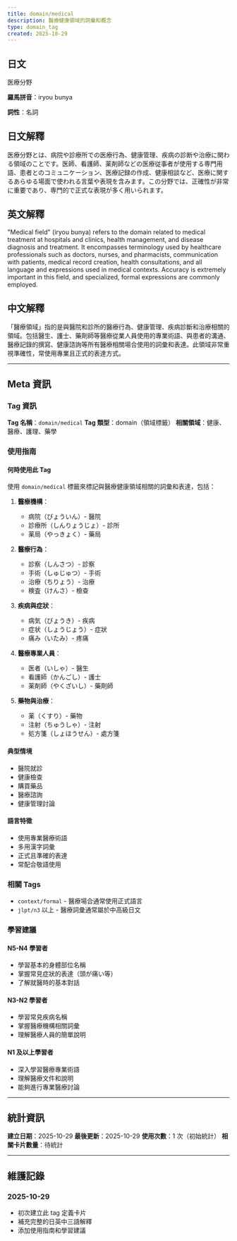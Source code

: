 ```yaml
---
title: domain/medical
description: 醫療健康領域的詞彙和概念
type: domain_tag
created: 2025-10-29
---
```


## 日文
医療分野

**羅馬拼音**：iryou bunya

**詞性**：名詞

## 日文解釋
医療分野とは、病院や診療所での医療行為、健康管理、疾病の診断や治療に関わる領域のことです。医師、看護師、薬剤師などの医療従事者が使用する専門用語、患者とのコミュニケーション、医療記録の作成、健康相談など、医療に関するあらゆる場面で使われる言葉や表現を含みます。この分野では、正確性が非常に重要であり、専門的で正式な表現が多く用いられます。

## 英文解釋
"Medical field" (iryou bunya) refers to the domain related to medical treatment at hospitals and clinics, health management, and disease diagnosis and treatment. It encompasses terminology used by healthcare professionals such as doctors, nurses, and pharmacists, communication with patients, medical record creation, health consultations, and all language and expressions used in medical contexts. Accuracy is extremely important in this field, and specialized, formal expressions are commonly employed.

## 中文解釋
「醫療領域」指的是與醫院和診所的醫療行為、健康管理、疾病診斷和治療相關的領域。包括醫生、護士、藥劑師等醫療從業人員使用的專業術語、與患者的溝通、醫療記錄的撰寫、健康諮詢等所有醫療相關場合使用的詞彙和表達。此領域非常重視準確性，常使用專業且正式的表達方式。

---

## Meta 資訊

### Tag 資訊

**Tag 名稱**：`domain/medical`
**Tag 類型**：domain（領域標籤）
**相關領域**：健康、醫療、護理、藥學

### 使用指南

#### 何時使用此 Tag

使用 `domain/medical` 標籤來標記與醫療健康領域相關的詞彙和表達，包括：

1. **醫療機構**：
   - 病院（びょういん）- 醫院
   - 診療所（しんりょうじょ）- 診所
   - 薬局（やっきょく）- 藥局

2. **醫療行為**：
   - 診察（しんさつ）- 診察
   - 手術（しゅじゅつ）- 手術
   - 治療（ちりょう）- 治療
   - 検査（けんさ）- 檢查

3. **疾病與症狀**：
   - 病気（びょうき）- 疾病
   - 症状（しょうじょう）- 症狀
   - 痛み（いたみ）- 疼痛

4. **醫療專業人員**：
   - 医者（いしゃ）- 醫生
   - 看護師（かんごし）- 護士
   - 薬剤師（やくざいし）- 藥劑師

5. **藥物與治療**：
   - 薬（くすり）- 藥物
   - 注射（ちゅうしゃ）- 注射
   - 処方箋（しょほうせん）- 處方箋

#### 典型情境

- 醫院就診
- 健康檢查
- 購買藥品
- 醫療諮詢
- 健康管理討論

#### 語言特徵

- 使用專業醫療術語
- 多用漢字詞彙
- 正式且準確的表達
- 常配合敬語使用

### 相關 Tags

- `context/formal` - 醫療場合通常使用正式語言
- `jlpt/n3` 以上 - 醫療詞彙通常屬於中高級日文

### 學習建議

#### N5-N4 學習者
- 學習基本的身體部位名稱
- 掌握常見症狀的表達（頭が痛い等）
- 了解就醫時的基本對話

#### N3-N2 學習者
- 學習常見疾病名稱
- 掌握醫療機構相關詞彙
- 理解醫療人員的簡單說明

#### N1 及以上學習者
- 深入學習醫療專業術語
- 理解醫療文件和說明
- 能夠進行專業醫療討論

---

## 統計資訊

**建立日期**：2025-10-29
**最後更新**：2025-10-29
**使用次數**：1 次（初始統計）
**相關卡片數量**：待統計

---

## 維護記錄

### 2025-10-29
- 初次建立此 tag 定義卡片
- 補充完整的日英中三語解釋
- 添加使用指南和學習建議
